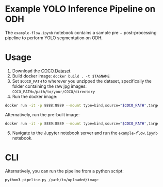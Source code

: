 # Example YOLO Inference Pipeline on ODH
The `example-flow.ipynb` notebook contains a sample pre + post-processing pipeline to perform
YOLO segmentation on ODH.

# Usage
1) Download the [COCO Dataset](https://cocodataset.org/#download)
2) Build docker image:
`docker build . -t $TAGNAME`
3) Set `$COCO_PATH` to wherever you unzipped the dataset, specifically the folder containing the raw jpg images:
`COCO_PATH=/path/to/your/COCO/directory`
4) Run the docker image:
```bash
docker run -it -p 8888:8889 --mount type=bind,source="$COCO_PATH",target=/home/coco/ $TAGNAME
```
Alternatively, run the pre-built image:
```bash
docker run -it -p 8889:8889 --mount type=bind,source="$COCO_PATH",target=/home/coco/ quay.io/rgeada/yolo-pipeline
```

5) Navigate to the Jupyter notebook server and run the `example-flow.ipynb` notebook.


# CLI
Alternatively, you can run the pipeline from a python script:

`python3 pipeline.py /path/to/uploaded/image`